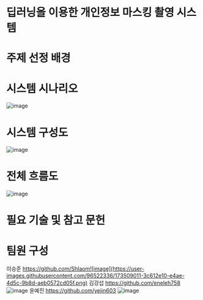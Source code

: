 # 딥러닝을 이용한 개인정보 마스킹 촬영 시스템

# 주제 선정 배경

# 시스템 시나리오
![image](https://user-images.githubusercontent.com/96522336/173508476-b597a2fe-6a52-4c09-9739-620ed3d14fcd.png)

# 시스템 구성도
![image](https://user-images.githubusercontent.com/96522336/173508593-4ef5c0ef-fa4f-4c82-8ab9-c8c38d829592.png)

# 전체 흐름도
![image](https://user-images.githubusercontent.com/96522336/173508646-2c9cc985-f459-44ff-acd8-5864fb19f061.png)

# 필요 기술 및 참고 문헌

# 팀원 구성
이승준 https://github.com/Shlaom![image](https://user-images.githubusercontent.com/96522336/173509011-3c612e10-e4ae-4d5c-9b8d-aeb0572cd05f.png) 
김강섭 https://github.com/eneleh758 ![image](https://user-images.githubusercontent.com/96522336/173509029-6777c01b-3a4b-401a-8355-72afb046d175.png)
윤예진 https://github.com/yejin603 ![image](https://user-images.githubusercontent.com/96522336/173509054-93f335b5-9850-4a3c-b42f-f43371a20238.png)
